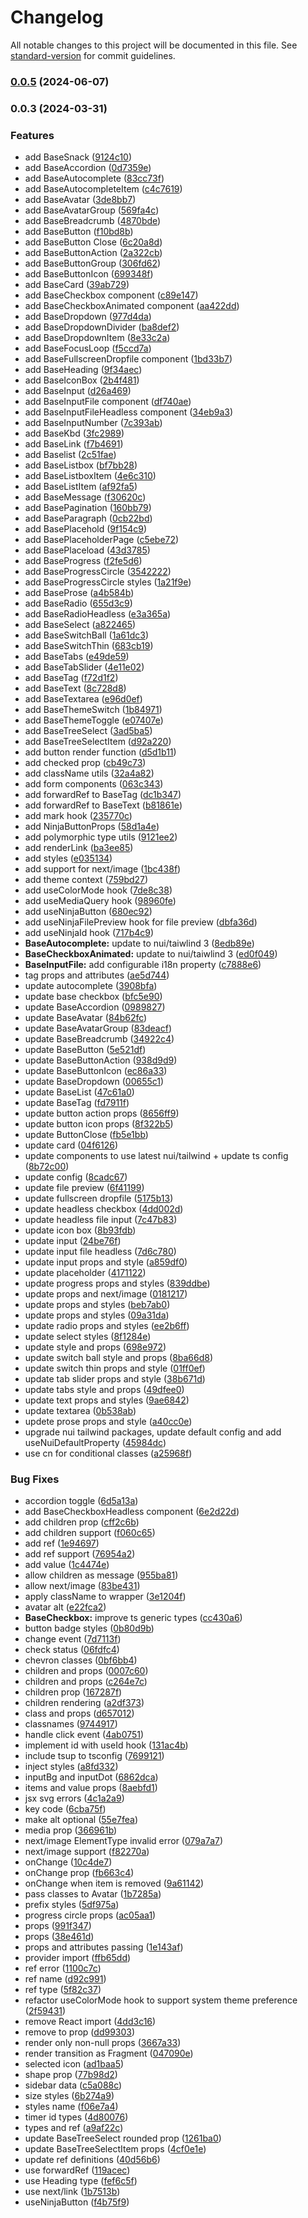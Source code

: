 # Changelog

All notable changes to this project will be documented in this file. See [standard-version](https://github.com/conventional-changelog/standard-version) for commit guidelines.

### [0.0.5](https://github.com/shuriken-ui/react/compare/v0.0.4...v0.0.5) (2024-06-07)

### 0.0.3 (2024-03-31)


### Features

* add  BaseSnack ([9124c10](https://github.com/shuriken-ui/react/commit/9124c1033b73a987cb4b5bd955a79e4ea2619ca2))
* add BaseAccordion ([0d7359e](https://github.com/shuriken-ui/react/commit/0d7359eb2b54c99076409701c4ca1e4bcbe7795e))
* add BaseAutocomplete ([83cc73f](https://github.com/shuriken-ui/react/commit/83cc73fc407dd4443afa5c928fd88ba4d451c130))
* add BaseAutocompleteItem ([c4c7619](https://github.com/shuriken-ui/react/commit/c4c7619aa1839be60ebc751c7ceadd895f36b3f7))
* add BaseAvatar ([3de8bb7](https://github.com/shuriken-ui/react/commit/3de8bb70afc0c1d168afda3fac1e171eb75664cd))
* add BaseAvatarGroup ([569fa4c](https://github.com/shuriken-ui/react/commit/569fa4cdf173bde24696047b59092be2fa53f7b7))
* add BaseBreadcrumb ([4870bde](https://github.com/shuriken-ui/react/commit/4870bdeaa48a7eb70fcc24efd33340ab7c15e844))
* add BaseButton ([f10bd8b](https://github.com/shuriken-ui/react/commit/f10bd8b236c18b1b89f05f6c402e5caf922b2372))
* add BaseButton Close ([6c20a8d](https://github.com/shuriken-ui/react/commit/6c20a8dd10d84cac848d49571b656e4c502e7a4b))
* add BaseButtonAction ([2a322cb](https://github.com/shuriken-ui/react/commit/2a322cbc71f3b2a78fed0b91c3ee854e18a4fec0))
* add BaseButtonGroup ([306fd62](https://github.com/shuriken-ui/react/commit/306fd62ceda83d447d6d0dd124af3aa857906573))
* add BaseButtonIcon ([699348f](https://github.com/shuriken-ui/react/commit/699348fe36b5280a4ea60dd65e631aac9708fa84))
* add BaseCard ([39ab729](https://github.com/shuriken-ui/react/commit/39ab7291ff3bd28f3ca9d437d44f85b000c65323))
* add BaseCheckbox component ([c89e147](https://github.com/shuriken-ui/react/commit/c89e14730172b198a74904550c6d57a5f6125aa3))
* add BaseCheckboxAnimated component ([aa422dd](https://github.com/shuriken-ui/react/commit/aa422ddccc9319129763d721d4dd7b09447d86d7))
* add BaseDropdown ([977d4da](https://github.com/shuriken-ui/react/commit/977d4da737be7327e9301ff7f0b22b6ee7f6330f))
* add BaseDropdownDivider ([ba8def2](https://github.com/shuriken-ui/react/commit/ba8def208a8647fd758bec717d00e658abf26d27))
* add BaseDropdownItem ([8e33c2a](https://github.com/shuriken-ui/react/commit/8e33c2af1a773d48810ab5aee51a0cbb16e4b577))
* add BaseFocusLoop ([f5ccd7a](https://github.com/shuriken-ui/react/commit/f5ccd7af137baa47125376fae6e0128390cf2d73))
* add BaseFullscreenDropfile component ([1bd33b7](https://github.com/shuriken-ui/react/commit/1bd33b74ef48511191a3bac21fbea0ccdc09bdbd))
* add BaseHeading ([9f34aec](https://github.com/shuriken-ui/react/commit/9f34aec3813f8b75680563eb576f97b8b3881197))
* add BaseIconBox ([2b4f481](https://github.com/shuriken-ui/react/commit/2b4f48175cd339534daac4f990100e8d5931ce7c))
* add BaseInput ([d26a469](https://github.com/shuriken-ui/react/commit/d26a469f6f6b7cea50bdc39e8d8e60229e78cf89))
* add BaseInputFile component ([df740ae](https://github.com/shuriken-ui/react/commit/df740aec792eb653725da3689663a1a3827015bf))
* add BaseInputFileHeadless component ([34eb9a3](https://github.com/shuriken-ui/react/commit/34eb9a3432b7b18a954cb59f6c47b8284a50a309))
* add BaseInputNumber ([7c393ab](https://github.com/shuriken-ui/react/commit/7c393ab1834cbbd2b7cdc135544d40272c5c548d))
* add BaseKbd ([3fc2989](https://github.com/shuriken-ui/react/commit/3fc29892ee4b6a5f9330a891cc98baf2f0477ad0))
* add BaseLink ([f7b4691](https://github.com/shuriken-ui/react/commit/f7b46916b2dbd5d8db6c6547cf96cdbbead39fc6))
* add Baselist ([2c51fae](https://github.com/shuriken-ui/react/commit/2c51fae57ec50f917671f7d328a6236737b2c9f3))
* add BaseListbox ([bf7bb28](https://github.com/shuriken-ui/react/commit/bf7bb28f69387ccdc14b5064d8d586061cce3e10))
* add BaseListboxItem ([4e6c310](https://github.com/shuriken-ui/react/commit/4e6c310539bc879428ebdda251dc5e73b2d0ec87))
* add BaseListItem ([af92fa5](https://github.com/shuriken-ui/react/commit/af92fa52bb507c474820c5c07591dd7ab5576af5))
* add BaseMessage ([f30620c](https://github.com/shuriken-ui/react/commit/f30620c2ea4e3098dc4934bfc96ea12f31ad5722))
* add BasePagination ([160bb79](https://github.com/shuriken-ui/react/commit/160bb795d29629a8cc5a135be5a8087b79f5465d))
* add BaseParagraph ([0cb22bd](https://github.com/shuriken-ui/react/commit/0cb22bd594485092d05950a1acc3b132886dc31c))
* add BasePlacehold ([9f154c9](https://github.com/shuriken-ui/react/commit/9f154c9467532f352d86a06968370118a85903af))
* add BasePlaceholderPage ([c5ebe72](https://github.com/shuriken-ui/react/commit/c5ebe7249855a93384ac6ffa00d1b4529cc1aeb8))
* add BasePlaceload ([43d3785](https://github.com/shuriken-ui/react/commit/43d3785489800f99fb5223a59ce3a15c4a0ba3f6))
* add BaseProgress ([f2fe5d6](https://github.com/shuriken-ui/react/commit/f2fe5d6556b1351cee73ad68e11a4a58b296a5f7))
* add BaseProgressCircle ([3542222](https://github.com/shuriken-ui/react/commit/3542222a3566d640224482994abeefee55a40a8d))
* add BaseProgressCircle styles ([1a21f9e](https://github.com/shuriken-ui/react/commit/1a21f9eed7048ee6eeb78ef3d9d534dee7fb1bf7))
* add BaseProse ([a4b584b](https://github.com/shuriken-ui/react/commit/a4b584bc17b0e913735e52adb485d95573a8be4a))
* add BaseRadio ([655d3c9](https://github.com/shuriken-ui/react/commit/655d3c91c4516fd156e6296eb33d179fcc0dbf17))
* add BaseRadioHeadless ([e3a365a](https://github.com/shuriken-ui/react/commit/e3a365a9c16006692adee4b6ca873f0281c3bc81))
* add BaseSelect ([a822465](https://github.com/shuriken-ui/react/commit/a8224652f7b7c339d75dd462a6d91272c943b029))
* add BaseSwitchBall ([1a61dc3](https://github.com/shuriken-ui/react/commit/1a61dc39c7fd59530ddc6e532373cc9078aab786))
* add BaseSwitchThin ([683cb19](https://github.com/shuriken-ui/react/commit/683cb19d854a5f6d7a4ccb9d72b0f4efd9c7010f))
* add BaseTabs ([e49de59](https://github.com/shuriken-ui/react/commit/e49de595d1424c2ba5a5ccb2a2b679e19f648083))
* add BaseTabSlider ([4e11e02](https://github.com/shuriken-ui/react/commit/4e11e02282568972d318a2c95d36551bf4205172))
* add BaseTag ([f72d1f2](https://github.com/shuriken-ui/react/commit/f72d1f210fab405dcc3f4b2b3fe2a4d094c97092))
* add BaseText ([8c728d8](https://github.com/shuriken-ui/react/commit/8c728d8c71f9b42bece9f59e23ee8236d29fb4ff))
* add BaseTextarea ([e96d0ef](https://github.com/shuriken-ui/react/commit/e96d0ef94bd11b8b8029e5c5069a7761087ddd9b))
* add BaseThemeSwitch ([1b84971](https://github.com/shuriken-ui/react/commit/1b849710479676ea9b2a3e3684a6043b39d1fa28))
* add BaseThemeToggle ([e07407e](https://github.com/shuriken-ui/react/commit/e07407e42b0eff899e112c1b0d56de619ddd86e8))
* add BaseTreeSelect ([3ad5ba5](https://github.com/shuriken-ui/react/commit/3ad5ba51d9ccbf4a1eb3c73faee67592fa101593))
* add BaseTreeSelectItem ([d92a220](https://github.com/shuriken-ui/react/commit/d92a2206a187c0e96904e0d2980ecf2eff8be95d))
* add button render function ([d5d1b11](https://github.com/shuriken-ui/react/commit/d5d1b11a6934572532fad5efd2fef44d67f16f87))
* add checked prop ([cb49c73](https://github.com/shuriken-ui/react/commit/cb49c736853126f296c67923db3836f567e62ce9))
* add className utils ([32a4a82](https://github.com/shuriken-ui/react/commit/32a4a82a4c81091120397ed452317394ee4a05bd))
* add form components ([063c343](https://github.com/shuriken-ui/react/commit/063c3437207a9f431f84c9c040a478a5ae78b208))
* add forwardRef to BaseTag ([dc1b347](https://github.com/shuriken-ui/react/commit/dc1b3471b81f52ca5052d6ce34c974a097f04461))
* add forwardRef to BaseText ([b81861e](https://github.com/shuriken-ui/react/commit/b81861e313205e403a8a9f9688d74997a0a5a353))
* add mark hook ([235770c](https://github.com/shuriken-ui/react/commit/235770c9642ec0e3b8a08411c4765b45dc2ca708))
* add NinjaButtonProps ([58d1a4e](https://github.com/shuriken-ui/react/commit/58d1a4ef0cadf412c9177ca6a7cb081b234851c0))
* add polymorphic type utils ([9121ee2](https://github.com/shuriken-ui/react/commit/9121ee281375a73e6d8967345cce6a2dc0376a3b))
* add renderLink ([ba3ee85](https://github.com/shuriken-ui/react/commit/ba3ee859b3769917ca9f396fe23b398597fe1735))
* add styles ([e035134](https://github.com/shuriken-ui/react/commit/e035134767262cd00f1e38197fea9b49a25719b1))
* add support for next/image ([1bc438f](https://github.com/shuriken-ui/react/commit/1bc438f97fa58fcee0204c0ad36abe13cc997e35))
* add theme context ([759bd27](https://github.com/shuriken-ui/react/commit/759bd27b3ea669de194d096660c19ab1d6e42b9b))
* add useColorMode hook ([7de8c38](https://github.com/shuriken-ui/react/commit/7de8c385d58fa11f01185c18db300caf7ab593d5))
* add useMediaQuery hook ([98960fe](https://github.com/shuriken-ui/react/commit/98960fec9b7779fc76872fe95c2920218608330a))
* add useNinjaButton ([680ec92](https://github.com/shuriken-ui/react/commit/680ec92b40c2b4fbc56aec28bd7e628686aa3841))
* add useNinjaFilePreview hook for file preview ([dbfa36d](https://github.com/shuriken-ui/react/commit/dbfa36d3115dd806b86ac3800045854ee44405ad))
* add useNinjaId hook ([717b4c9](https://github.com/shuriken-ui/react/commit/717b4c99684f2525b2f9af02a415f1613d3e66bd))
* **BaseAutocomplete:** update to nui/taiwlind 3 ([8edb89e](https://github.com/shuriken-ui/react/commit/8edb89edf5a11d1c264e5cdbbd174b60b3f5ad9f))
* **BaseCheckboxAnimated:** update to nui/taiwlind 3 ([ed0f049](https://github.com/shuriken-ui/react/commit/ed0f0493b45cee7741b493deaee200c02b535425))
* **BaseInputFile:** add configurable i18n property ([c7888e6](https://github.com/shuriken-ui/react/commit/c7888e6aa4e96ef83433040cefbbdac7f8dc2866))
* tag props and attributes ([ae5d744](https://github.com/shuriken-ui/react/commit/ae5d74404f849b7d094fb69d7e9f1f7e14013dc3))
* update autocomplete ([3908bfa](https://github.com/shuriken-ui/react/commit/3908bfa0b548bf06d523c3e39df7a24904c66ec1))
* update base checkbox ([bfc5e90](https://github.com/shuriken-ui/react/commit/bfc5e90435541c42682b3dc6ff2682ae5c385592))
* update BaseAccordion ([0989827](https://github.com/shuriken-ui/react/commit/09898275cbd95df67b7f8732c5bbf4badffbb077))
* update BaseAvatar ([84b62fc](https://github.com/shuriken-ui/react/commit/84b62fceda44c5b8d6443237bda13db6003d84e7))
* update BaseAvatarGroup ([83deacf](https://github.com/shuriken-ui/react/commit/83deacf6c9b498c8c068f3739acc23273016d300))
* update BaseBreadcrumb ([34922c4](https://github.com/shuriken-ui/react/commit/34922c4abe6353afbc521381a95d231887fde252))
* update BaseButton ([5e521df](https://github.com/shuriken-ui/react/commit/5e521df4bb452e4cff018a03f7b02b1b71d51c2f))
* update BaseButtonAction ([938d9d9](https://github.com/shuriken-ui/react/commit/938d9d9de94f6c2c753794d31059be1a8ae3f21a))
* update BaseButtonIcon ([ec86a33](https://github.com/shuriken-ui/react/commit/ec86a335752abe00bec27b586f2c570e62d06423))
* update BaseDropdown ([00655c1](https://github.com/shuriken-ui/react/commit/00655c1b4dcd55cffee5b6aa4efadd42fd75640f))
* update BaseList ([47c61a0](https://github.com/shuriken-ui/react/commit/47c61a01359cae08c19e206a53e20142a0c355ba))
* update BaseTag ([fd7911f](https://github.com/shuriken-ui/react/commit/fd7911ff963fe4c038a86829c804da8ff70898f0))
* update button action props ([8656ff9](https://github.com/shuriken-ui/react/commit/8656ff9e364b449d1f9bb753a4e997453a636425))
* update button icon props ([8f322b5](https://github.com/shuriken-ui/react/commit/8f322b52925ee57f08605e59d0a3fd0f63de1d95))
* update ButtonClose ([fb5e1bb](https://github.com/shuriken-ui/react/commit/fb5e1bb5af7c3555d55f752c170e2d2c6776cb35))
* update card ([04f6126](https://github.com/shuriken-ui/react/commit/04f6126a061111fd2acedcbdc9a09793b286d792))
* update components to use latest nui/tailwind + update ts config ([8b72c00](https://github.com/shuriken-ui/react/commit/8b72c00bf3e6e741d1a9bff43c12a1b16ba9bd38))
* update config ([8cadc67](https://github.com/shuriken-ui/react/commit/8cadc67d671276544b8f03f8e775a0dd10475285))
* update file preview ([6f41199](https://github.com/shuriken-ui/react/commit/6f411997169482c31efd665f71460cffc7753489))
* update fullscreen dropfile ([5175b13](https://github.com/shuriken-ui/react/commit/5175b13a696a140f81544629e4357e798fe8f477))
* update headless checkbox ([4dd002d](https://github.com/shuriken-ui/react/commit/4dd002d7e5b141db83ae52591383da4f533b6cbe))
* update headless file input ([7c47b83](https://github.com/shuriken-ui/react/commit/7c47b83e146fe48c7ab526d068f11128ba3f246f))
* update icon box ([8b93fdb](https://github.com/shuriken-ui/react/commit/8b93fdb10a96cfe57d0709a0679c88500fd940a4))
* update input ([24be76f](https://github.com/shuriken-ui/react/commit/24be76f48db62ec4f62951b83b14df2b9c0494a9))
* update input file headless ([7d6c780](https://github.com/shuriken-ui/react/commit/7d6c780a28fd30ba864a0a0f233ce3c680920055))
* update input props and style ([a859df0](https://github.com/shuriken-ui/react/commit/a859df0597c3f78c78dace2ce0ab5d294d58d95c))
* update placeholder ([4171122](https://github.com/shuriken-ui/react/commit/4171122ceed509201ff47c74a5c25eebfb83b726))
* update progress props and styles ([839ddbe](https://github.com/shuriken-ui/react/commit/839ddbe32fec36d52e1cc227e1f518b8bed3a686))
* update props and next/image ([0181217](https://github.com/shuriken-ui/react/commit/01812172af4d51948d71174c37fd0f2694a51471))
* update props and styles ([beb7ab0](https://github.com/shuriken-ui/react/commit/beb7ab0f807be6a1c282beb8d5cf2dc536705829))
* update props and styles ([09a31da](https://github.com/shuriken-ui/react/commit/09a31dad95170d131657cadf2a204a5878ea5ff6))
* update radio props and styles ([ee2b6ff](https://github.com/shuriken-ui/react/commit/ee2b6ff3634ce59c68b2af96e1ce115c2aa8a12d))
* update select styles ([8f1284e](https://github.com/shuriken-ui/react/commit/8f1284ed482c9460bc6cba49f69100c48c1968ef))
* update style and props ([698e972](https://github.com/shuriken-ui/react/commit/698e97295ed19264cce4a6bea0b162c3aac765a6))
* update switch ball style and props ([8ba66d8](https://github.com/shuriken-ui/react/commit/8ba66d83643c23e1a41e17d467dbc2b710856c24))
* update switch thin props and style ([01ff0ef](https://github.com/shuriken-ui/react/commit/01ff0ef7f1a557d220c83f05a3ac06e4bdb02449))
* update tab slider props and style ([38b671d](https://github.com/shuriken-ui/react/commit/38b671d5e2e8eaecb32fc040eb7617890a972824))
* update tabs style and props ([49dfee0](https://github.com/shuriken-ui/react/commit/49dfee03a475874212a371825c6413a0b7f8e8ea))
* update text props and styles ([9ae6842](https://github.com/shuriken-ui/react/commit/9ae6842514e2d67fc9a5f190a83e89bd61152ace))
* update textarea ([0b538ab](https://github.com/shuriken-ui/react/commit/0b538abe804f5a948149dd92113f8fa0fb0388fa))
* updete prose props and style ([a40cc0e](https://github.com/shuriken-ui/react/commit/a40cc0eea466c95430e2afa9fcf821b3a15b1a9f))
* upgrade nui tailwind packages, update default config and add useNuiDefaultProperty ([45984dc](https://github.com/shuriken-ui/react/commit/45984dcf2e2e55a81c0026ddb20730f56bc35fe9))
* use cn for conditional classes ([a25968f](https://github.com/shuriken-ui/react/commit/a25968f767cc80e10846bd5e14f580ef5b92f0b8))


### Bug Fixes

* accordion toggle ([6d5a13a](https://github.com/shuriken-ui/react/commit/6d5a13a977c3ebcd24165f03d81d360edcd7923f))
* add BaseCheckboxHeadless component ([6e2d22d](https://github.com/shuriken-ui/react/commit/6e2d22d09d6ed16e894b9ea6051acab1fc8834c7))
* add children prop ([cff2c6b](https://github.com/shuriken-ui/react/commit/cff2c6b2b32a461d3d1e48b1180e0c740c784f9a))
* add children support ([f060c65](https://github.com/shuriken-ui/react/commit/f060c6504176f575b7ec516171510502aff58baf))
* add ref ([1e94697](https://github.com/shuriken-ui/react/commit/1e94697d4602bdd944d0bc912362261cc8a803f4))
* add ref support ([76954a2](https://github.com/shuriken-ui/react/commit/76954a2e93d0e27c72d41f730667641a3bf8515d))
* add value ([1c4474e](https://github.com/shuriken-ui/react/commit/1c4474edd2acc63818eff4443a936336a6d94d59))
* allow children as message ([955ba81](https://github.com/shuriken-ui/react/commit/955ba8157d9f64d481a240d45376e1c40978db5c))
* allow next/image ([83be431](https://github.com/shuriken-ui/react/commit/83be431eeb7c3897151276f39abad6678e1f8d94))
* apply className to wrapper ([3e1204f](https://github.com/shuriken-ui/react/commit/3e1204f1ca1c92b0f172aa477fb2fa344c5cc30c))
* avatar alt ([e22fca2](https://github.com/shuriken-ui/react/commit/e22fca26fbcb3dd3986c9e88dde4842169b36586))
* **BaseCheckbox:** improve ts generic types ([cc430a6](https://github.com/shuriken-ui/react/commit/cc430a69fce3c758dc4a3d5115ed1a57a5e303e8))
* button badge styles ([0b80d9b](https://github.com/shuriken-ui/react/commit/0b80d9b168a870ea8166db16a2b02b3146c6e3eb))
* change event ([7d7113f](https://github.com/shuriken-ui/react/commit/7d7113fc736cb8a2e816a946e6c32199e83d2e5d))
* check status ([06fdfc4](https://github.com/shuriken-ui/react/commit/06fdfc4cc1aee5208ae598c7c8d34d7bbf3ecd05))
* chevron classes ([0bf6bb4](https://github.com/shuriken-ui/react/commit/0bf6bb42faf612bedd664e5470e0af997d226d5e))
* children and props ([0007c60](https://github.com/shuriken-ui/react/commit/0007c60efe08344ae0f03cc6c5ea5338b5e24bc8))
* children and props ([c264e7c](https://github.com/shuriken-ui/react/commit/c264e7cbed839c64669a0ce4c70a7b818b79aeb1))
* children prop ([167287f](https://github.com/shuriken-ui/react/commit/167287fd653358c53ae1e1bba5b8d21788af1f33))
* children rendering ([a2df373](https://github.com/shuriken-ui/react/commit/a2df373dfb0ac22d08676fc61441a1b979847786))
* class and props ([d657012](https://github.com/shuriken-ui/react/commit/d657012bf3d0fbd6720c5ea134396bfa64d3d572))
* classnames ([9744917](https://github.com/shuriken-ui/react/commit/97449179798ed1cd78d05cb6b0ab07bf28a94967))
* handle click event ([4ab0751](https://github.com/shuriken-ui/react/commit/4ab0751a747e1da8f63b92b83ada7e4d41de377b))
* implement id with useId hook ([131ac4b](https://github.com/shuriken-ui/react/commit/131ac4b3b57214ec9b9adc224d05b9a5cd036c63))
* include tsup to tsconfig ([7699121](https://github.com/shuriken-ui/react/commit/76991216de92ebab316930c1098217ba875d8951))
* inject styles ([a8fd332](https://github.com/shuriken-ui/react/commit/a8fd332be03533f2b482432943edcec7c4b318cf))
* inputBg and inputDot ([6862dca](https://github.com/shuriken-ui/react/commit/6862dca68def4f636f653426684d0733f504f480))
* items and value props ([8aebfd1](https://github.com/shuriken-ui/react/commit/8aebfd1d195a6c8d437af8c6eaafc4a5e1c5b144))
* jsx svg errors ([4c1a2a9](https://github.com/shuriken-ui/react/commit/4c1a2a92edeb0304312b894933a5006bdf6b8525))
* key code ([6cba75f](https://github.com/shuriken-ui/react/commit/6cba75f929f87172602d74e76e6e617f9717ce7a))
* make alt optional ([55e7fea](https://github.com/shuriken-ui/react/commit/55e7fea287d46681a2f7d294e8d308544ea14aef))
* media prop ([366961b](https://github.com/shuriken-ui/react/commit/366961b1f382b9ef9347965d88959fa99d598aec))
* next/image ElementType invalid error ([079a7a7](https://github.com/shuriken-ui/react/commit/079a7a7a02a5450b8f1ef3f506a6522d5f5a8d65))
* next/image support ([f82270a](https://github.com/shuriken-ui/react/commit/f82270a7081bc79200ee7a2de8d2cdd68e20ad4b))
* onChange ([10c4de7](https://github.com/shuriken-ui/react/commit/10c4de7e0a4b2101f43b1ace2d412a9ae531ed4f))
* onChange prop ([fb663c4](https://github.com/shuriken-ui/react/commit/fb663c47525ff76bd0d03db6f841e4e4567b37e9))
* onChange when item is removed ([9a61142](https://github.com/shuriken-ui/react/commit/9a61142f9198f5d5cc42370397aa5b865795a4fa))
* pass classes to Avatar ([1b7285a](https://github.com/shuriken-ui/react/commit/1b7285a22feb996d17c15e7ccf8454de4d4657d6))
* prefix styles ([5df975a](https://github.com/shuriken-ui/react/commit/5df975a9c548fe77ccc0d9c1d7228efb391c1ce6))
* progress circle props ([ac05aa1](https://github.com/shuriken-ui/react/commit/ac05aa16d5aaad003fc2cfca2bcfff50c40e3955))
* props ([991f347](https://github.com/shuriken-ui/react/commit/991f347cb63b0cc7a3184f17811fe1cc4cff96c3))
* props ([38e461d](https://github.com/shuriken-ui/react/commit/38e461d344a91a3ee5cd5627621006cc553e557f))
* props and attributes passing ([1e143af](https://github.com/shuriken-ui/react/commit/1e143af0a25ffad94f136bd0fdf52b51be3f2968))
* provider import ([ffb65dd](https://github.com/shuriken-ui/react/commit/ffb65dd667bb401a1cb466a5557d91d0685e86dd))
* ref error ([1100c7c](https://github.com/shuriken-ui/react/commit/1100c7cfea3df24612487463e74506627f764280))
* ref name ([d92c991](https://github.com/shuriken-ui/react/commit/d92c9913a63b4752fe2a67b90ea99d6aee2cda4d))
* ref type ([5f82c37](https://github.com/shuriken-ui/react/commit/5f82c37e173b01e67ebffc10a58a5e6a0b371204))
* refactor useColorMode hook to support system theme preference ([2f59431](https://github.com/shuriken-ui/react/commit/2f59431f184baf33c9af80fa185be9d4f3a4764b))
* remove React import ([4dd3c16](https://github.com/shuriken-ui/react/commit/4dd3c160889a266ca95d994fb9eb78a485b0e2fc))
* remove to prop ([dd99303](https://github.com/shuriken-ui/react/commit/dd993035a3e9f39b7d3aaeb67b7da280d3525232))
* render only non-null props ([3667a33](https://github.com/shuriken-ui/react/commit/3667a335a0c20803626ac520c2d6958b9a3a49b8))
* render transition as Fragment ([047090e](https://github.com/shuriken-ui/react/commit/047090ee7ab564fa97e9351569b969e04f04086d))
* selected icon ([ad1baa5](https://github.com/shuriken-ui/react/commit/ad1baa5e8f656af30be6fa36ef1f653b8b2bdd8b))
* shape prop ([77b98d2](https://github.com/shuriken-ui/react/commit/77b98d22a84e09b3c6fb3f0a5b2fbd14ce8d08cc))
* sidebar data ([c5a088c](https://github.com/shuriken-ui/react/commit/c5a088cb9de3a3745fcdced02583929d6725bb0f))
* size styles ([6b274a9](https://github.com/shuriken-ui/react/commit/6b274a9d8ba71470eb6a8b531d86565dedf436f0))
* styles name ([f06e7a4](https://github.com/shuriken-ui/react/commit/f06e7a4410ffa8110b9cb8df58c1d6ea2b3dffd0))
* timer id types ([4d80076](https://github.com/shuriken-ui/react/commit/4d800765d97a10caeb6f14b499b18cfd64a6daca))
* types and ref ([a9af22c](https://github.com/shuriken-ui/react/commit/a9af22c7f8e3986907ce01fd4b7c04241b9274c8))
* update BaseTreeSelect rounded prop ([1261ba0](https://github.com/shuriken-ui/react/commit/1261ba06e77afcdfab2fdf8e711400af7f5fa21d))
* update BaseTreeSelectItem props ([4cf0e1e](https://github.com/shuriken-ui/react/commit/4cf0e1e4ef104008139373fd4b6ad459f0454eb0))
* update ref definitions ([40d56b6](https://github.com/shuriken-ui/react/commit/40d56b684206eed0cfd54de1f71e11eecf897ded))
* use  forwardRef ([119acec](https://github.com/shuriken-ui/react/commit/119acec1e3a0e2334072f7950f70354cfd2e5cd9))
* use Heading type ([fef6c5f](https://github.com/shuriken-ui/react/commit/fef6c5f2e3046c62e01fe25ddc4b92df2a83d6d5))
* use next/link ([1b7513b](https://github.com/shuriken-ui/react/commit/1b7513be44cb549910c9067a6e29b37143ffd20d))
* useNinjaButton ([f4b75f9](https://github.com/shuriken-ui/react/commit/f4b75f9459f54e23f4b8f26f2a5b027c19a64f13))

 